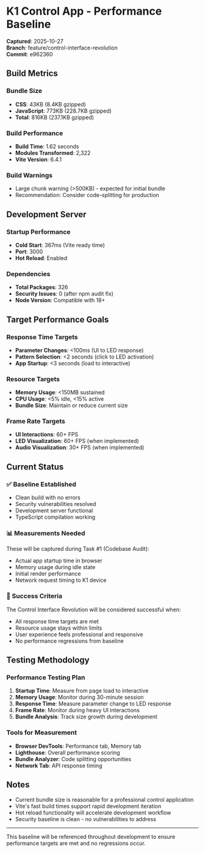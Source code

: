 # K1 Control App - Performance Baseline

**Captured**: 2025-10-27  
**Branch**: feature/control-interface-revolution  
**Commit**: e962360

## Build Metrics

### Bundle Size
- **CSS**: 43KB (8.4KB gzipped)
- **JavaScript**: 773KB (228.7KB gzipped)
- **Total**: 816KB (237.1KB gzipped)

### Build Performance
- **Build Time**: 1.62 seconds
- **Modules Transformed**: 2,322
- **Vite Version**: 6.4.1

### Build Warnings
- Large chunk warning (>500KB) - expected for initial bundle
- Recommendation: Consider code-splitting for production

## Development Server

### Startup Performance
- **Cold Start**: 367ms (Vite ready time)
- **Port**: 3000
- **Hot Reload**: Enabled

### Dependencies
- **Total Packages**: 326
- **Security Issues**: 0 (after npm audit fix)
- **Node Version**: Compatible with 18+

## Target Performance Goals

### Response Time Targets
- **Parameter Changes**: <100ms (UI to LED response)
- **Pattern Selection**: <2 seconds (click to LED activation)
- **App Startup**: <3 seconds (load to interactive)

### Resource Targets
- **Memory Usage**: <150MB sustained
- **CPU Usage**: <5% idle, <15% active
- **Bundle Size**: Maintain or reduce current size

### Frame Rate Targets
- **UI Interactions**: 60+ FPS
- **LED Visualization**: 60+ FPS (when implemented)
- **Audio Visualization**: 30+ FPS (when implemented)

## Current Status

### ✅ Baseline Established
- Clean build with no errors
- Security vulnerabilities resolved
- Development server functional
- TypeScript compilation working

### 📊 Measurements Needed
These will be captured during Task #1 (Codebase Audit):
- Actual app startup time in browser
- Memory usage during idle state
- Initial render performance
- Network request timing to K1 device

### 🎯 Success Criteria
The Control Interface Revolution will be considered successful when:
- All response time targets are met
- Resource usage stays within limits
- User experience feels professional and responsive
- No performance regressions from baseline

## Testing Methodology

### Performance Testing Plan
1. **Startup Time**: Measure from page load to interactive
2. **Memory Usage**: Monitor during 30-minute session
3. **Response Time**: Measure parameter change to LED response
4. **Frame Rate**: Monitor during heavy UI interactions
5. **Bundle Analysis**: Track size growth during development

### Tools for Measurement
- **Browser DevTools**: Performance tab, Memory tab
- **Lighthouse**: Overall performance scoring
- **Bundle Analyzer**: Code splitting opportunities
- **Network Tab**: API response timing

## Notes

- Current bundle size is reasonable for a professional control application
- Vite's fast build times support rapid development iteration
- Hot reload functionality will accelerate development workflow
- Security baseline is clean - no vulnerabilities to address

---

This baseline will be referenced throughout development to ensure performance targets are met and no regressions occur.